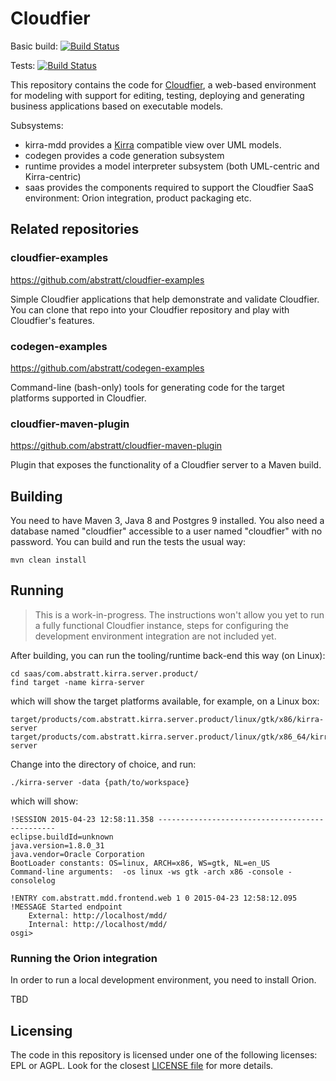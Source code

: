 Cloudfier
=========

Basic build: [![Build Status](https://textuml.ci.cloudbees.com/buildStatus/icon?job=cloudfier-build)](https://textuml.ci.cloudbees.com/job/cloudfier-build/)

Tests: [![Build Status](https://textuml.ci.cloudbees.com/buildStatus/icon?job=cloudfier-tests)](https://textuml.ci.cloudbees.com/job/cloudfier-tests/)

This repository contains the code for [Cloudfier](http://cloudfier.com), a web-based environment for modeling with support for editing, testing, deploying and generating business applications based on executable models.

Subsystems:
- kirra-mdd provides a [Kirra](http://github.com/abstratt/kirra/) compatible view over UML models.
- codegen provides a code generation subsystem
- runtime provides a model interpreter subsystem (both UML-centric and Kirra-centric)
- saas provides the components required to support the Cloudfier SaaS environment: Orion integration, product packaging etc.

## Related repositories

### cloudfier-examples

https://github.com/abstratt/cloudfier-examples

Simple Cloudfier applications that help demonstrate and validate Cloudfier. You can clone that repo into your Cloudfier repository and play with Cloudfier's features.

### codegen-examples

https://github.com/abstratt/codegen-examples

Command-line (bash-only) tools for generating code for the target platforms supported in Cloudfier.

### cloudfier-maven-plugin

https://github.com/abstratt/cloudfier-maven-plugin

Plugin that exposes the functionality of a Cloudfier server to a Maven build. 

## Building

You need to have Maven 3, Java 8 and Postgres 9 installed. You also need a database named "cloudfier" accessible to a user named "cloudfier" with no password. You can build and run the tests the usual way:

```
mvn clean install
```

## Running

> This is a work-in-progress. The instructions won't allow you yet to run a fully functional Cloudfier instance, steps for configuring the development environment integration are not included yet.

After building, you can run the tooling/runtime back-end this way (on Linux):
```
cd saas/com.abstratt.kirra.server.product/
find target -name kirra-server
```
which will show the target platforms available, for example, on a Linux box:

```
target/products/com.abstratt.kirra.server.product/linux/gtk/x86/kirra-server
target/products/com.abstratt.kirra.server.product/linux/gtk/x86_64/kirra-server
```

Change into the directory of choice, and run:

```
./kirra-server -data {path/to/workspace}
```

which will show:

```
!SESSION 2015-04-23 12:58:11.358 -----------------------------------------------
eclipse.buildId=unknown
java.version=1.8.0_31
java.vendor=Oracle Corporation
BootLoader constants: OS=linux, ARCH=x86, WS=gtk, NL=en_US
Command-line arguments:  -os linux -ws gtk -arch x86 -console -consolelog

!ENTRY com.abstratt.mdd.frontend.web 1 0 2015-04-23 12:58:12.095
!MESSAGE Started endpoint
	External: http://localhost/mdd/
	Internal: http://localhost/mdd/
osgi> 
```

### Running the Orion integration

In order to run a local development environment, you need to install Orion. 

TBD

## Licensing

The code in this repository is licensed under one of the following licenses: EPL or AGPL. Look for the closest [LICENSE file](https://github.com/abstratt/cloudfier/search?q=filename%3ALICENSE) for more details. 

